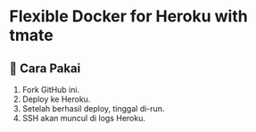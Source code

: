 # Flexible Docker for Heroku with tmate

## 🚀 Cara Pakai
1. Fork GitHub ini.
2. Deploy ke Heroku.
3. Setelah berhasil deploy, tinggal di-run.
4. SSH akan muncul di logs Heroku.

